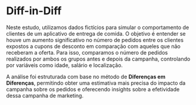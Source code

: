 # Diff-in-Diff
Neste estudo, utilizamos dados fictícios para simular o comportamento de clientes de um aplicativo de entrega de comida. O objetivo é entender se houve um aumento significativo no número de pedidos entre os clientes expostos a cupons de desconto em comparação com aqueles que não receberam a oferta. Para isso, comparamos o número de pedidos realizados por ambos os grupos antes e depois da campanha, controlando por variáveis como idade, salário e localização.

A análise foi estruturada com base no método de **Diferenças em Diferenças**, permitindo obter uma estimativa mais precisa do impacto da campanha sobre os pedidos e oferecendo insights sobre a efetividade dessa campanha de marketing.
